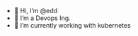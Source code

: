 - 👋 Hi, I’m @edd
- 👀 I’m a Devops Ing.
- 🌱 I’m currently working with kubernetes

<!---
edosos/edosos is a ✨ special ✨ repository because its `README.md` (this file) appears on your GitHub profile.
You can click the Preview link to take a look at your changes.
--->
